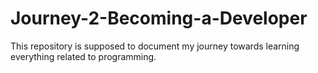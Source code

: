 # Journey-2-Becoming-a-Developer
This repository is supposed to document my journey towards learning everything related to programming.

